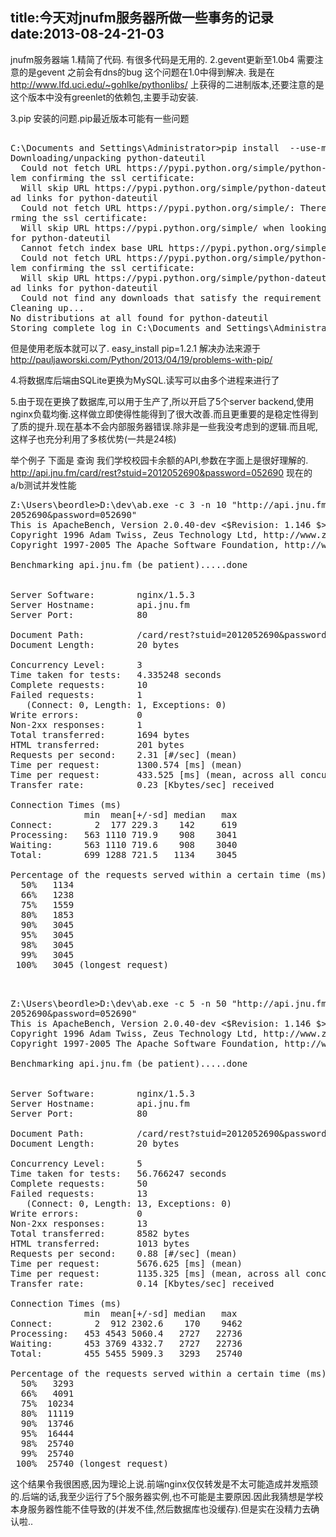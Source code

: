 title:今天对jnufm服务器所做一些事务的记录
date:2013-08-24-21-03
---
jnufm服务器端
1.精简了代码. 有很多代码是无用的.
2.gevent更新至1.0b4 需要注意的是gevent 之前会有dns的bug 这个问题在1.0中得到解决.
我是在 http://www.lfd.uci.edu/~gohlke/pythonlibs/ 上获得的二进制版本,还要注意的是这个版本中没有greenlet的依赖包,主要手动安装.
<!--more-->
3.pip 安装的问题.pip最近版本可能有一些问题
<pre>

C:\Documents and Settings\Administrator>pip install  --use-mirrors python-dateutil
Downloading/unpacking python-dateutil
  Could not fetch URL https://pypi.python.org/simple/python-dateutil/: There was a prob
lem confirming the ssl certificate: <urlopen error [Errno 1] _ssl.c:504: error:1
4090086:SSL routines:SSL3_GET_SERVER_CERTIFICATE:certificate verify failed>
  Will skip URL https://pypi.python.org/simple/python-dateutil/ when looking for downlo
ad links for python-dateutil
  Could not fetch URL https://pypi.python.org/simple/: There was a problem confi
rming the ssl certificate: <urlopen error [Errno 1] _ssl.c:504: error:14090086:S
SL routines:SSL3_GET_SERVER_CERTIFICATE:certificate verify failed>
  Will skip URL https://pypi.python.org/simple/ when looking for download links
for python-dateutil
  Cannot fetch index base URL https://pypi.python.org/simple/
  Could not fetch URL https://pypi.python.org/simple/python-dateutil/: There was a prob
lem confirming the ssl certificate: <urlopen error [Errno 1] _ssl.c:504: error:1
4090086:SSL routines:SSL3_GET_SERVER_CERTIFICATE:certificate verify failed>
  Will skip URL https://pypi.python.org/simple/python-dateutil/ when looking for downlo
ad links for python-dateutil
  Could not find any downloads that satisfy the requirement python-dateutil
Cleaning up...
No distributions at all found for python-dateutil
Storing complete log in C:\Documents and Settings\Administrator\pip\pip.log
</pre>
但是使用老版本就可以了.
easy_install pip=1.2.1
解决办法来源于 http://pauljaworski.com/Python/2013/04/19/problems-with-pip/


4.将数据库后端由SQLite更换为MySQL.读写可以由多个进程来进行了

5.由于现在更换了数据库,可以用于生产了,所以开启了5个server backend,使用nginx负载均衡.这样做立即使得性能得到了很大改善.而且更重要的是稳定性得到了质的提升.现在基本不会内部服务器错误.除非是一些我没考虑到的逻辑.而且呢,这样子也充分利用了多核优势(一共是24核)

举个例子
下面是 查询 我们学校校园卡余额的API,参数在字面上是很好理解的.
http://api.jnu.fm/card/rest?stuid=2012052690&password=052690
现在的a/b测试并发性能 
<pre>
Z:\Users\beordle>D:\dev\ab.exe -c 3 -n 10 "http://api.jnu.fm/card/rest?stuid=201
2052690&password=052690"
This is ApacheBench, Version 2.0.40-dev <$Revision: 1.146 $> apache-2.0
Copyright 1996 Adam Twiss, Zeus Technology Ltd, http://www.zeustech.net/
Copyright 1997-2005 The Apache Software Foundation, http://www.apache.org/

Benchmarking api.jnu.fm (be patient).....done


Server Software:        nginx/1.5.3
Server Hostname:        api.jnu.fm
Server Port:            80

Document Path:          /card/rest?stuid=2012052690&password=052690
Document Length:        20 bytes

Concurrency Level:      3
Time taken for tests:   4.335248 seconds
Complete requests:      10
Failed requests:        1
   (Connect: 0, Length: 1, Exceptions: 0)
Write errors:           0
Non-2xx responses:      1
Total transferred:      1694 bytes
HTML transferred:       201 bytes
Requests per second:    2.31 [#/sec] (mean)
Time per request:       1300.574 [ms] (mean)
Time per request:       433.525 [ms] (mean, across all concurrent requests)
Transfer rate:          0.23 [Kbytes/sec] received

Connection Times (ms)
              min  mean[+/-sd] median   max
Connect:        2  177 229.3    142     619
Processing:   563 1110 719.9    908    3041
Waiting:      563 1110 719.6    908    3040
Total:        699 1288 721.5   1134    3045

Percentage of the requests served within a certain time (ms)
  50%   1134
  66%   1238
  75%   1559
  80%   1853
  90%   3045
  95%   3045
  98%   3045
  99%   3045
 100%   3045 (longest request)


</pre>


<pre>
Z:\Users\beordle>D:\dev\ab.exe -c 5 -n 50 "http://api.jnu.fm/card/rest?stuid=201
2052690&password=052690"
This is ApacheBench, Version 2.0.40-dev <$Revision: 1.146 $> apache-2.0
Copyright 1996 Adam Twiss, Zeus Technology Ltd, http://www.zeustech.net/
Copyright 1997-2005 The Apache Software Foundation, http://www.apache.org/

Benchmarking api.jnu.fm (be patient).....done


Server Software:        nginx/1.5.3
Server Hostname:        api.jnu.fm
Server Port:            80

Document Path:          /card/rest?stuid=2012052690&password=052690
Document Length:        20 bytes

Concurrency Level:      5
Time taken for tests:   56.766247 seconds
Complete requests:      50
Failed requests:        13
   (Connect: 0, Length: 13, Exceptions: 0)
Write errors:           0
Non-2xx responses:      13
Total transferred:      8582 bytes
HTML transferred:       1013 bytes
Requests per second:    0.88 [#/sec] (mean)
Time per request:       5676.625 [ms] (mean)
Time per request:       1135.325 [ms] (mean, across all concurrent requests)
Transfer rate:          0.14 [Kbytes/sec] received

Connection Times (ms)
              min  mean[+/-sd] median   max
Connect:        2  912 2302.6    170    9462
Processing:   453 4543 5060.4   2727   22736
Waiting:      453 3769 4332.7   2727   22736
Total:        455 5455 5909.3   3293   25740

Percentage of the requests served within a certain time (ms)
  50%   3293
  66%   4091
  75%  10234
  80%  11119
  90%  13746
  95%  16444
  98%  25740
  99%  25740
 100%  25740 (longest request)
</pre>

这个结果令我很困惑,因为理论上说.前端nginx仅仅转发是不太可能造成并发瓶颈的.后端的话,我至少运行了5个服务器实例,也不可能是主要原因.因此我猜想是学校本身服务器性能不佳导致的(并发不佳,然后数据库也没缓存).但是实在没精力去确认啦..